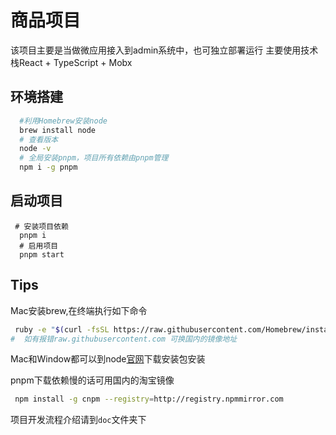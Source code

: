 # 商品项目

该项目主要是当做微应用接入到admin系统中，也可独立部署运行
主要使用技术栈React + TypeScript + Mobx

## 环境搭建

```bash
  #利用Homebrew安装node
  brew install node
  # 查看版本
  node -v
  # 全局安装pnpm，项目所有依赖由pnpm管理
  npm i -g pnpm
```

## 启动项目

```shell
 # 安装项目依赖
  pnpm i
  # 启用项目
  pnpm start
```

## Tips

Mac安装brew,在终端执行如下命令

```bash
 ruby -e "$(curl -fsSL https://raw.githubusercontent.com/Homebrew/install/master/install)"
#  如有报错raw.githubusercontent.com 可换国内的镜像地址
```

Mac和Window都可以到node[官网](https://nodejs.org/en)下载安装包安装

pnpm下载依赖慢的话可用国内的淘宝镜像

```bash
 npm install -g cnpm --registry=http://registry.npmmirror.com
```

项目开发流程介绍请到`doc`文件夹下
